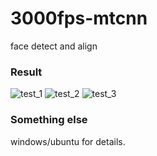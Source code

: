 # 3000fps-mtcnn
face detect and align


### Result

 ![test_1](https://github.com/zhanglaplace/3000fps-mtcnn/blob/master/imgs/res_1.jpg)
 ![test_2](https://github.com/zhanglaplace/3000fps-mtcnn/blob/master/imgs/res_2.jpg)
 ![test_3](https://github.com/zhanglaplace/3000fps-mtcnn/blob/master/imgs/res_3.jpg)
 
 
### Something else 
  windows/ubuntu for details.